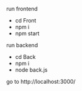 run frontend
- cd Front 
- npm i
- npm start


run backend
- cd Back
- npm i
- node back.js

go to http://localhost:3000/